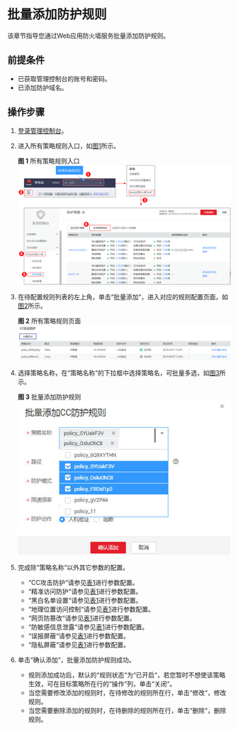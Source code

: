 # 批量添加防护规则<a name="waf_01_0061"></a>

该章节指导您通过Web应用防火墙服务批量添加防护规则。

## 前提条件<a name="section1084284643216"></a>

-   已获取管理控制台的账号和密码。
-   已添加防护域名。

## 操作步骤<a name="section1837918913347"></a>

1.  [登录管理控制台](https://console.huaweicloud.com/&locale=zh-cn)。
2.  进入所有策略规则入口，如[图1](#fig142462185113)所示。

    **图 1**  所有策略规则入口<a name="fig142462185113"></a>  
    ![](figures/所有策略规则入口.png "所有策略规则入口")

3.  在待配置规则列表的左上角，单击“批量添加“，进入对应的规则配置页面，如[图2](#fig527945412355)所示。

    **图 2**  所有策略规则页面<a name="fig527945412355"></a>  
    ![](figures/所有策略规则页面.png "所有策略规则页面")

4.  选择策略名称，在“策略名称“的下拉框中选择策略名，可批量多选，如[图3](#fig196561326114814)所示。

    **图 3**  批量添加防护规则<a name="fig196561326114814"></a>  
    ![](figures/批量添加防护规则.jpg "批量添加防护规则")

5.  完成除“策略名称“以外其它参数的配置。
    -   “CC攻击防护“请参见[表1](配置CC攻击防护规则.md#table1173915209149)进行参数配置。
    -   “精准访问防护“请参见[表1](配置精准访问防护规则.md#table2299936310457)进行参数配置。
    -   “黑白名单设置“请参见[表1](配置黑白名单规则.md#table147241231818)进行参数配置。
    -   “地理位置访问控制“请参见[表1](配置地理位置访问控制规则.md#table4696626918715)进行参数配置。
    -   “网页防篡改“请参见[表1](配置网页防篡改规则.md#table2046816299203)进行参数配置。
    -   “防敏感信息泄露“请参见[表1](配置防敏感信息泄露规则.md#table242612276178)进行参数配置。
    -   “误报屏蔽“请参见[表1](配置误报屏蔽规则.md#table4696626918715)进行参数配置。
    -   “隐私屏蔽“请参见[表1](配置隐私屏蔽规则.md#table4696626918715)进行参数配置。

6.  单击“确认添加“，批量添加防护规则成功。
    -   规则添加成功后，默认的“规则状态“为“已开启“，若您暂时不想使该策略生效，可在目标策略所在行的“操作“列，单击“关闭“。
    -   当您需要修改添加的规则时，在待修改的规则所在行，单击“修改“，修改规则。
    -   当您需要删除添加的规则时，在待删除的规则所在行，单击“删除“，删除规则。


